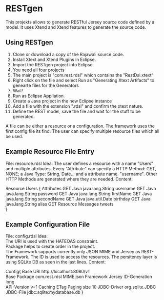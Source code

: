 RESTgen
=======

This projekts allows to generate RESTful Jersey source code defined by a model. It uses Xtend and Xtend features to generate the source code. 


## Using RESTgen

1. Clone or download a copy of the Rajawali source code.
2. Install Xtext and Xtend Plugins in Eclipse.
2. Import the RESTgen project into Eclipse.
3. You need all four projects
4. The main project is "com.rest.rdsl" which contains the "RestDsl.xtext" 
5. Right click on the file and select Run as "Generating Xtext Artifacts" to genearte files for the Generators
6. Wait!
7. Run as Eclipse Appliation.
8. Create a Java project in the new Eclipse instance
9. Add a file with the extension ".rdsl" and confirm the xtext nature. 
10. Define the REST model, save the file and wait for the stuff to be generated.

A file can be either a resource or a configuration. The framework uses the first config file its find. The user can specify multiple resource files which all be used. 

## Example Resource File Entry
File: resource.rdsl
Idea: The user defines a resource with a name "Users" and multiple attributes. Every "Attribute" can specify a HTTP Method: GET, NONE; a Java Type: String, Date..; and a attribute name. "username". Other HTTP Methods are generated where they are needed. 
Content:  
 
Resource Users 
{ 
	Attributes 
	GET Java java.lang.String username 
	GET Java java.lang.String password 
	GET Java java.lang.String firstName 
	GET Java java.lang.String secondName 
	GET Java java.util.Date birthday 
    GET Java java.lang.String alias 
	GET Resource Messages tweets  
} 

## Example Configuration File 

File: config.rdsl 
Idea:  
The URI is used with the HATEOAS constraint.  
Package helps to create order in the project.  
The Framework supports currently only JSON MIME and Jersey as REST-Framework. The ID is used to access the resources. 
The persitency layer is using SQLite DB as seen in the last lines. 
Content:  
 
Config{ 
	Base URI http://localhost:8080/v1  
	Base Package com.rest.rdsl 
	MIME json 
	Framework Jersey 
	ID-Generation long  
	API-Version v=1 
	Caching ETag 
	Paging size 10 
	JDBC-Driver org.sqlite.JDBC 
	JDBC-File jdbc:sqlite:mydatabase.db 
} 
